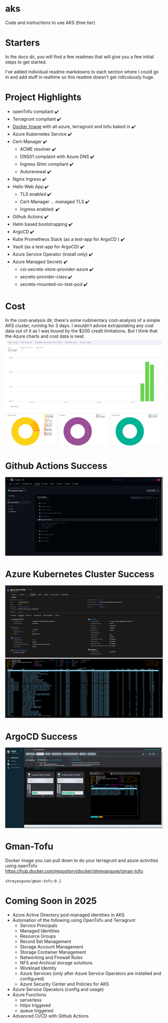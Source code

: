 # aks
Code and instructions to use AKS (free tier)

# Starters
In the docs dir, you will find a few readmes that will give you a few initial steps to get started.

I've added individual readme markdowns to each section where I could go in and add stuff in realtime so this readme doesn't get ridiculously huge.

# Project Highlights

-  openTofu compliant :heavy_check_mark:
-  Terragrunt compliant :heavy_check_mark:
-  [Docker Image](https://hub.docker.com/repository/docker/shreyasgune/gman-tofu) with all azure, terragrunt and tofu baked in :heavy_check_mark:
-  Azure Kubernetes Service :heavy_check_mark:
-  Cert-Manager :heavy_check_mark:
    -  ACME resolver :heavy_check_mark:
    -  DNS01 complaint with Azure DNS :heavy_check_mark:
    -  Ingress Shim compliant :heavy_check_mark:
    -  Autorenewal :heavy_check_mark: 
- Nginx Ingress :heavy_check_mark:
- Hello Web App :heavy_check_mark:
    - TLS enabled :heavy_check_mark:
    - Cert-Manager ... managed TLS :heavy_check_mark:
    - Ingress enabled: :heavy_check_mark:
- Github Actions :heavy_check_mark:
- Helm based bootstrapping :heavy_check_mark:
- ArgoCD :heavy_check_mark:
- Kube Prometheus Stack (as a test-app for ArgoCD ) :heavy_check_mark:
- Vault (as a test-app for ArgoCD) :heavy_check_mark:
- Azure Service Operator (install only) :heavy_check_mark:
- Azure Managed Secrets :heavy_check_mark:
    - csi-secrets-store-provider-azure :heavy_check_mark:
    - secrets-provider-class :heavy_check_mark:
    - secrets-mounted-on-test-pod :heavy_check_mark:

# Cost
In the cost-analysis dir, there's some rudimentary cost-analysis of a simple AKS cluster, running for 3 days. I wouldn't advise extrapolating any cost data out of it as I was bound by the $200 credit limitations. But I think that the Azure charts and cost data is neat.
![cost-breakdown](cost-analysis/costanalysis_charts.png)

# Github Actions Success
![github-actions](docs/images/gha-success.PNG)

# Azure Kubernetes Cluster Success
![aks-gui](docs/images/aks-success2.PNG)
![aks1](docs/images/aks-success.PNG)

# ArgoCD Success
![agcd](docs/images/argocd-success.PNG)

# Gman-Tofu
Docker image you can pull down to do your terragrunt and azure activities using openTofu
https://hub.docker.com/repository/docker/shreyasgune/gman-tofu

`shreyasgune/gman-tofu:0.1`

# Coming Soon in 2025     
- Azure Active Directory pod-managed identities in AKS
- Automation of the following using OpenTofu and Terragrunt
    - Service Principals
    - Managed Identities
    - Resource Groups
    - Record Set Management
    - Storage Account Management
    - Storage Container Management
    - Networking and Firewall Rules
    - NFS and Archival storage solutions
    - Workload Identity
    - Azure Services (only after Azure Service Operators are installed and configured)
    - Azure Security Center and Policies for AKS
- Azure Service Operators (config and usage)
- Azure Functions
    - serverless
    - https triggered
    - queue triggered
- Advanced CI/CD with Github Actions
